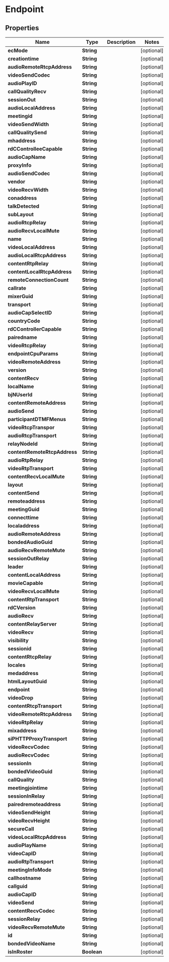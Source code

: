 
# Endpoint

## Properties
Name | Type | Description | Notes
------------ | ------------- | ------------- | -------------
**ecMode** | **String** |  |  [optional]
**creationtime** | **String** |  |  [optional]
**audioRemoteRtcpAddress** | **String** |  |  [optional]
**videoSendCodec** | **String** |  |  [optional]
**audioPlayID** | **String** |  |  [optional]
**callQualityRecv** | **String** |  |  [optional]
**sessionOut** | **String** |  |  [optional]
**audioLocalAddress** | **String** |  |  [optional]
**meetingid** | **String** |  |  [optional]
**videoSendWidth** | **String** |  |  [optional]
**callQualitySend** | **String** |  |  [optional]
**mhaddress** | **String** |  |  [optional]
**rdCControlleeCapable** | **String** |  |  [optional]
**audioCapName** | **String** |  |  [optional]
**proxyInfo** | **String** |  |  [optional]
**audioSendCodec** | **String** |  |  [optional]
**vendor** | **String** |  |  [optional]
**videoRecvWidth** | **String** |  |  [optional]
**conaddress** | **String** |  |  [optional]
**talkDetected** | **String** |  |  [optional]
**subLayout** | **String** |  |  [optional]
**audioRtcpRelay** | **String** |  |  [optional]
**audioRecvLocalMute** | **String** |  |  [optional]
**name** | **String** |  |  [optional]
**videoLocalAddress** | **String** |  |  [optional]
**audioLocalRtcpAddress** | **String** |  |  [optional]
**contentRtpRelay** | **String** |  |  [optional]
**contentLocalRtcpAddress** | **String** |  |  [optional]
**remoteConnectionCount** | **String** |  |  [optional]
**callrate** | **String** |  |  [optional]
**mixerGuid** | **String** |  |  [optional]
**transport** | **String** |  |  [optional]
**audioCapSelectID** | **String** |  |  [optional]
**countryCode** | **String** |  |  [optional]
**rdCControllerCapable** | **String** |  |  [optional]
**pairedname** | **String** |  |  [optional]
**videoRtcpRelay** | **String** |  |  [optional]
**endpointCpuParams** | **String** |  |  [optional]
**videoRemoteAddress** | **String** |  |  [optional]
**version** | **String** |  |  [optional]
**contentRecv** | **String** |  |  [optional]
**localName** | **String** |  |  [optional]
**bjNUserId** | **String** |  |  [optional]
**contentRemoteAddress** | **String** |  |  [optional]
**audioSend** | **String** |  |  [optional]
**participantDTMFMenus** | **String** |  |  [optional]
**videoRtcpTranspor** | **String** |  |  [optional]
**audioRtcpTransport** | **String** |  |  [optional]
**relayNodeId** | **String** |  |  [optional]
**contentRemoteRtcpAddress** | **String** |  |  [optional]
**audioRtpRelay** | **String** |  |  [optional]
**videoRtpTransport** | **String** |  |  [optional]
**contentRecvLocalMute** | **String** |  |  [optional]
**layout** | **String** |  |  [optional]
**contentSend** | **String** |  |  [optional]
**remoteaddress** | **String** |  |  [optional]
**meetingGuid** | **String** |  |  [optional]
**connecttime** | **String** |  |  [optional]
**localaddress** | **String** |  |  [optional]
**audioRemoteAddress** | **String** |  |  [optional]
**bondedAudioGuid** | **String** |  |  [optional]
**audioRecvRemoteMute** | **String** |  |  [optional]
**sessionOutRelay** | **String** |  |  [optional]
**leader** | **String** |  |  [optional]
**contentLocalAddress** | **String** |  |  [optional]
**movieCapable** | **String** |  |  [optional]
**videoRecvLocalMute** | **String** |  |  [optional]
**contentRtpTransport** | **String** |  |  [optional]
**rdCVersion** | **String** |  |  [optional]
**audioRecv** | **String** |  |  [optional]
**contentRelayServer** | **String** |  |  [optional]
**videoRecv** | **String** |  |  [optional]
**visibility** | **String** |  |  [optional]
**sessionid** | **String** |  |  [optional]
**contentRtcpRelay** | **String** |  |  [optional]
**locales** | **String** |  |  [optional]
**medaddress** | **String** |  |  [optional]
**htmlLayoutGuid** | **String** |  |  [optional]
**endpoint** | **String** |  |  [optional]
**videoDrop** | **String** |  |  [optional]
**contentRtcpTransport** | **String** |  |  [optional]
**videoRemoteRtcpAddress** | **String** |  |  [optional]
**videoRtpRelay** | **String** |  |  [optional]
**mixaddress** | **String** |  |  [optional]
**siPHTTPProxyTransport** | **String** |  |  [optional]
**videoRecvCodec** | **String** |  |  [optional]
**audioRecvCodec** | **String** |  |  [optional]
**sessionIn** | **String** |  |  [optional]
**bondedVideoGuid** | **String** |  |  [optional]
**callQuality** | **String** |  |  [optional]
**meetingjointime** | **String** |  |  [optional]
**sessionInRelay** | **String** |  |  [optional]
**pairedremoteaddress** | **String** |  |  [optional]
**videoSendHeight** | **String** |  |  [optional]
**videoRecvHeight** | **String** |  |  [optional]
**secureCall** | **String** |  |  [optional]
**videoLocalRtcpAddress** | **String** |  |  [optional]
**audioPlayName** | **String** |  |  [optional]
**videoCapID** | **String** |  |  [optional]
**audioRtpTransport** | **String** |  |  [optional]
**meetingInfoMode** | **String** |  |  [optional]
**callhostname** | **String** |  |  [optional]
**callguid** | **String** |  |  [optional]
**audioCapID** | **String** |  |  [optional]
**videoSend** | **String** |  |  [optional]
**contentRecvCodec** | **String** |  |  [optional]
**sessionRelay** | **String** |  |  [optional]
**videoRecvRemoteMute** | **String** |  |  [optional]
**id** | **String** |  |  [optional]
**bondedVideoName** | **String** |  |  [optional]
**isInRoster** | **Boolean** |  |  [optional]



